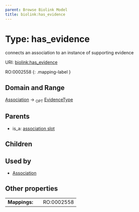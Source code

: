 ```yaml
---
parent: Browse Biolink Model
title: biolink:has_evidence
---
```


# Type: has_evidence


connects an association to an instance of supporting evidence

URI: [biolink:has_evidence](https://w3id.org/biolink/vocab/has_evidence)

RO:0002558
{: .mapping-label }



## Domain and Range

[Association](Association.md) ->  <sub>OPT</sub> [EvidenceType](EvidenceType.md)

## Parents

 *  is_a: [association slot](association_slot.md)

## Children


## Used by

 * [Association](Association.md)

## Other properties

|  |  |  |
| --- | --- | --- |
| **Mappings:** | | RO:0002558 |

